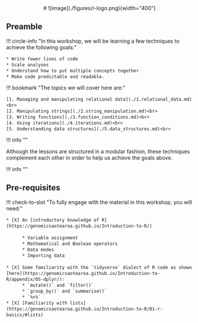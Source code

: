 <center>
# ![image](./figures/r-logo.png){width="400"}
</center>

## Preamble

!!! circle-info "In this workshop, we will be learning a few techniques to achieve the following goals:"

    * Write fewer lines of code
    * Scale analyses
    * Understand how to put multiple concepts together
    * Make code predictable and readable.

!!! bookmark "The topics we will cover here are:"

    [1. Managing and manipulating relational data](./1.relational_data.md)<br>
    [2. Manipulating strings](./2.string_manipulation.md)<br>
    [3. Writing functions](./3.function_conditions.md)<br>
    [4. Using iterations](./4.iterations.md)<br>
    [5. Understanding data structures](./5.data_structures.md)<br>

!!! info ""

Although the lessons are structured in a modular fashion, these techniques complement each other in order to help us achieve the goals above.

!!! info ""

## Pre-requisites

!!! check-to-slot "To fully engage with the material in this workshop, you will need:"

    * [X] An [introductory knowledge of R](https://genomicsaotearoa.github.io/Introduction-to-R/)

          * Variable assignment
          * Mathematical and Boolean operators
          * Data modes
          * Importing data
          
    * [X] Some familiarity with the `tidyverse` dialect of R code as shown [here](https://genomicsaotearoa.github.io/Introduction-to-R/appendix/05-dplyr/):
          * `mutate()` and `filter()`
          * `group_by()` and `summarise()`
          * `%>%`
    * [X] [Familiarity with lists](https://genomicsaotearoa.github.io/Introduction-to-R/01-r-basics/#lists)